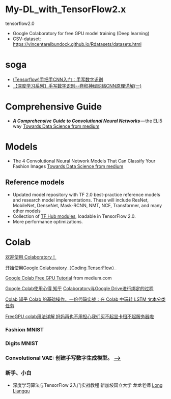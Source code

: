 # My-DL_with_TensorFlow2.x
tensorflow2.0
- Google Colaboratory for free GPU model training (Deep learning)
- CSV-dataset: https://vincentarelbundock.github.io/Rdatasets/datasets.html
# soga
- [(Tensorflow)手把手CNN入门：手写数字识别](https://zhuanlan.zhihu.com/p/48595579)
- [【深度学习系列】手写数字识别--卷积神经网络CNN原理详解(一)](https://zhuanlan.zhihu.com/p/30665319)

# Comprehensive Guide
- ***A Comprehensive Guide to Convolutional Neural Networks*** — the ELI5 way  [Towards Data Science from medium ](https://towardsdatascience.com/a-comprehensive-guide-to-convolutional-neural-networks-the-eli5-way-3bd2b1164a53)

# Models
- The 4 Convolutional Neural Network Models That Can Classify Your Fashion Images [Towards Data Science from medium ](https://towardsdatascience.com/the-4-convolutional-neural-network-models-that-can-classify-your-fashion-images-9fe7f3e5399d)
## Reference models
- Updated model repository with TF 2.0 best-practice reference models and research model implementations. These will include ResNet, MobileNet, DenseNet, Mask-RCNN, NMT, NCF, Transformer, and many other models
- Collection of [TF Hub modules](https://tfhub.dev/s?q=tf2-preview), loadable in TensorFlow 2.0.
- More performance optimizations.

# Colab
[欢迎使用 Colaboratory！](https://colab.research.google.com/notebooks/welcome.ipynb#scrollTo=xitplqMNk_Hc)

[开始使用Google Colaboratory（Coding TensorFlow）](https://www.youtube.com/watch?v=inN8seMm7UI&list=PLQY2H8rRoyvyK5aEDAI3wUUqC_F0oEroL)

[Google Colab Free GPU Tutorial](https://medium.com/deep-learning-turkey/google-colab-free-gpu-tutorial-e113627b9f5d) from medium.com

[Google Colab使用心得 知乎](https://zhuanlan.zhihu.com/p/54389036)
[Colaboratory与Google Drive进行绑定的过程](https://www.jianshu.com/p/ce2e63d1c10c)

[Colab 知乎  Colab 的基础操作，一份代码实战：在 Colab 中玩转 LSTM 文本分类任务](https://zhuanlan.zhihu.com/p/35063343)

[FreeGPU colab用法详解 妈妈再也不用担心我们买不起显卡租不起服务器啦](https://blog.csdn.net/weixin_37993251/article/details/79181568)

### Fashion MNIST

### Digits MNIST

### Convolutional VAE: 创建手写数字生成模型。 [-->](https://research.google.com/seedbank/seed/convolutional_vae)
### 新手、小白
- 深度学习算法与TensorFlow 2入门实战教程  新加坡国立大学 龙龙老师 [Long Liangqu](https://www.youtube.com/channel/UCh_FqXj6J2f73caekhObiRQ/playlists) 
